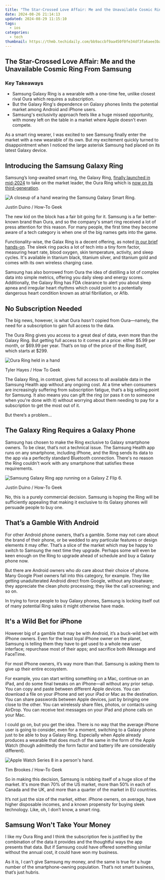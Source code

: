 ```yaml
---
title: "The Star-Crossed Love Affair: Me and the Unavailable Cosmic Ring From Samsung"
date: 2024-08-26 21:14:13
updated: 2024-08-29 11:15:10
tags:
  - ios
categories:
  - tech
thumbnail: https://thmb.techidaily.com/bb9accbf9aa450f0fe34df3fa6aee3bab970d5d0da3d5945b94c06b1e59faa56.jpg
---
```


## The Star-Crossed Love Affair: Me and the Unavailable Cosmic Ring From Samsung

### Key Takeaways

* Samsung Galaxy Ring is a wearable with a one-time fee, unlike closest rival Oura which requires a subscription.
* But the Galaxy Ring's dependence on Galaxy phones limits the potential market among Android and iPhone users.
* Samsung's exclusivity approach feels like a huge missed opportunity, with money left on the table in a market where Apple doesn't even compete.

 As a smart ring wearer, I was excited to see Samsung finally enter the market with a new wearable of its own. But my excitement quickly turned to disappointment when I noticed the large asterisk Samsung had placed on its latest Galaxy device.

##  Introducing the Samsung Galaxy Ring

 Samsung’s long-awaited smart ring, the Galaxy Ring, [finally launched in mid-2024](https://video-capture.techidaily.com/essential-knowledge-how-io-screen-recorder-works/) to take on the market leader, the Oura Ring which is [now on its third-generation](https://blog-min.techidaily.com/how-to-rescue-lost-videos-from-f5-5g-by-fonelab-android-recover-video/).

![A closeup of a hand wearing the Samsung Galaxy Smart Ring.](https://static1.howtogeekimages.com/wordpress/wp-content/uploads/2024/07/53845587922_fea0fbb305_o.jpg) 

Justin Duino / How-To Geek

 The new kid on the block has a fair bit going for it. Samsung is a far better-known brand than Oura, and so the company's smart ring received a lot of press attention for this reason. For many people, the first time they become aware of a tech category is when one of the big names gets into the game.

 Functionality-wise, the Galax Ring is a decent offering, as noted [in our brief hands-on](https://fox-access.techidaily.com/2024-approved-loop-mechanics-collection/). The sleek ring packs a lot of tech into a tiny form factor, measuring heart rate, blood oxygen, skin temperature, activity, and sleep cycles. It's available in titanium black, titanium silver, and titanium gold and comes with its own wireless charging case.

 Samsung has also borrowed from Oura the idea of distilling a lot of complex data into simple metrics, offering you daily sleep and energy scores. Additionally, the Galaxy Ring has FDA clearance to alert you about sleep apnea and irregular heart rhythms which could point to a potentially dangerous heart condition known as atrial fibrillation, or Afib.

##  No Subscription Needed

 The big news, however, is what Oura _hasn’t_ copied from Oura—namely, the need for a subscription to gain full access to the data.

 The Oura Ring gives you access to a great deal of data, even more than the Galaxy Ring. But getting full access to it comes at a price: either $5.99 per month, or $69.99 per year. That’s on top of the price of the Ring itself, which starts at $299.

![Oura Ring held in a hand](https://static1.howtogeekimages.com/wordpress/wp-content/uploads/wm/2024/04/oura-ring-held-in-a-hand.jpg) 

Tyler Hayes / How To Geek

 The Galaxy Ring, in contrast, gives full access to all available data in the Samsung Health app without any ongoing cost. At a time when consumers are increasingly suffering from subscription fatigue, that’s a big selling point for Samsung. It also means you can gift the ring (or pass it on to someone when you're done with it) without worrying about them needing to pay for a subscription to get the most out of it.

 But there’s a problem...

##  The Galaxy Ring Requires a Galaxy Phone

 Samsung has chosen to make the Ring exclusive to Galaxy smartphone owners. To be clear, that’s not a technical issue. The Samsung Health app runs on any smartphone, including iPhone, and the Ring sends its data to the app via a perfectly standard Bluetooth connection. There's no reason the Ring couldn't work with any smartphone that satisfies these requirements.

![Samsung Galaxy Ring app running on a Galaxy Z Flip 6.](https://static1.howtogeekimages.com/wordpress/wp-content/uploads/wm/2024/07/samsung-galaxy-ring-app-running-on-a-galaxy-z-flip-6.jpg) 

Justin Duino / How-To Geek

 No, this is a purely commercial decision. Samsung is hoping the Ring will be sufficiently appealing that making it exclusive to its Galaxy phones will persuade people to buy one.

##  That’s a Gamble With Android

 For other Android phone owners, that’s a gamble. Some may not care about the brand of their phone, or be wedded to any particular features or design elements it may offer. That’s a slice of the market which may be happy to switch to Samsung the next time they upgrade. Perhaps some will even be keen enough on the Ring to upgrade ahead of schedule and buy a Galaxy phone now.

 But there are Android owners who _do_ care about their choice of phone. Many Google Pixel owners fall into this category, for example. They like getting unadulterated Android direct from Google, without any bloatware; they appreciate the clean photo processing; they like the call screening; and so on.

 In trying to force people to buy Galaxy phones, Samsung is locking itself out of many potential Ring sales it might otherwise have made.

##  It's a Wild Bet for iPhone

 However big of a gamble that may be with Android, it’s a buck-wild bet with iPhone owners. Even for the least loyal iPhone owner on the planet, Samsung is telling them they have to get used to a whole new user interface; repurchase most of their apps; and sacrifice both iMessage and FaceTime.

 For most iPhone owners, it’s way more than that. Samsung is asking them to give up their entire ecosystem.

 For example, you can start writing something on a Mac, continue on an iPad, and do some final tweaks on an iPhone—all without any prior setup. You can copy and paste between different Apple devices. You can download a file on your iPhone and set your iPad or Mac as the destination. You can share passwords between Apple devices, just by bringing one close to the other. You can wirelessly share files, photos, or contacts using AirDrop. You can receive text messages on your iPad and phone calls on your Mac.

 I could go on, but you get the idea. There is no way that the average iPhone user is going to consider, even for a moment, switching to a Galaxy phone just to be able to buy a Galaxy Ring. Especially when Apple already produces a wearable that does much of the same in the form of the Apple Watch (though admittedly the form factor and battery life are considerably different).

![Apple Watch Series 8 in a person's hand.](https://static1.howtogeekimages.com/wordpress/wp-content/uploads/2024/07/apple_watch_s8_hand.jpg) 

Tim Brookes / How-To Geek

 So in making this decision, Samsung is robbing itself of a huge slice of the market. It's more than 70% of the US market, more than 50% in each of Canada and the UK, and more than a quarter of the market in EU countries.

 It’s not just the size of the market, either. iPhone owners, on average, have higher disposable incomes, and a known propensity for buying sleek technology. Like, oh, I don’t know, a smart ring.

##  Samsung Won't Take Your Money

 I like my Oura Ring and I think the subscription fee is justified by the combination of the data it provides and the thoughtful ways the app presents that data. But if Samsung could have offered something similar without the annual cost, it could have won my business.

 As it is, I can’t give Samsung my money, and the same is true for a huge number of the smartphone-owning population. That’s not smart business, that’s just hubris.

<ins class="adsbygoogle"
     style="display:block"
     data-ad-format="autorelaxed"
     data-ad-client="ca-pub-7571918770474297"
     data-ad-slot="1223367746"></ins>



<ins class="adsbygoogle"
     style="display:block"
     data-ad-client="ca-pub-7571918770474297"
     data-ad-slot="8358498916"
     data-ad-format="auto"
     data-full-width-responsive="true"></ins>
